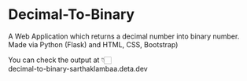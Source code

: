 # Decimal-To-Binary
A Web Application which returns a decimal number into binary number.
Made via Python (Flask) and HTML, CSS, Bootstrap)

You can check the output at 👇🏻 <br>
decimal-to-binary-sarthaklambaa.deta.dev
